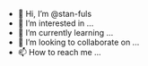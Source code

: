 - 👋 Hi, I’m @stan-fuls
- 👀 I’m interested in ...
- 🌱 I’m currently learning ...
- 💞️ I’m looking to collaborate on ...
- 📫 How to reach me ...

<!---
stan-fuls/stan-fuls is a ✨ special ✨ repository because its `README.md` (this file) appears on your GitHub profile.
You can click the Preview link to take a look at your changes.
--->
